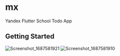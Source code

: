 # mx

Yandex Flutter School Todo App

## Getting Started


![Screenshot_1687581921](https://github.com/berkim20/ya_todo/assets/33852124/2ccfa04a-7fd5-4c2e-badf-1e8e6afd64db)
![Screenshot_1687581910](https://github.com/berkim20/ya_todo/assets/33852124/bda0fdfc-5505-4249-a262-e75e76782b91)
